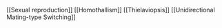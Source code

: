[[Sexual reproduction]]
[[Homothallism]]
[[Thielaviopsis]]
[[Unidirectional Mating-type Switching]]
